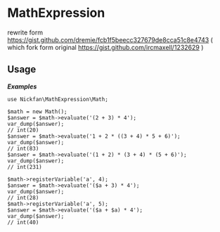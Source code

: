 # MathExpression
rewrite form https://gist.github.com/dremie/fcb1f5beecc327679de8cca51c8e4743
( which fork form original https://gist.github.com/ircmaxell/1232629 )

## Usage


***Examples***

```
use Nickfan\MathExpression\Math;

$math = new Math();
$answer = $math->evaluate('(2 + 3) * 4');
var_dump($answer);
// int(20)
$answer = $math->evaluate('1 + 2 * ((3 + 4) * 5 + 6)');
var_dump($answer);
// int(83)
$answer = $math->evaluate('(1 + 2) * (3 + 4) * (5 + 6)');
var_dump($answer);
// int(231)

$math->registerVariable('a', 4);
$answer = $math->evaluate('($a + 3) * 4');
var_dump($answer);
// int(28)
$math->registerVariable('a', 5);
$answer = $math->evaluate('($a + $a) * 4');
var_dump($answer);
// int(40)

```

